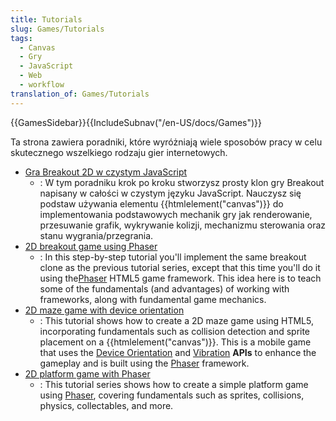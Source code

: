 ```yaml
---
title: Tutorials
slug: Games/Tutorials
tags:
  - Canvas
  - Gry
  - JavaScript
  - Web
  - workflow
translation_of: Games/Tutorials
---
```

{{GamesSidebar}}{{IncludeSubnav("/en-US/docs/Games")}}

Ta strona zawiera poradniki, które wyróżniają wiele sposobów pracy w celu skutecznego wszelkiego rodzaju gier internetowych.

- [Gra Breakout 2D w czystym JavaScript](/pl/docs/Games/Tutorials/2D_Breakout_game_pure_JavaScript)
  - : W tym poradniku krok po kroku stworzysz prosty klon gry Breakout napisany w całości w czystym języku JavaScript. Nauczysz się podstaw używania elementu {{htmlelement("canvas")}} do implementowania podstawowych mechanik gry jak renderowanie, przesuwanie grafik, wykrywanie kolizji, mechanizmu sterowania oraz stanu wygrania/przegrania.
- [2D breakout game using Phaser](/pl/docs/Games/Workflows/2D_breakout_game_Phaser)
  - : In this step-by-step tutorial you'll implement the same breakout clone as the previous tutorial series, except that this time you'll do it using the[Phaser](http://phaser.io/) HTML5 game framework. This idea here is to teach some of the fundamentals (and advantages) of working with frameworks, along with fundamental game mechanics.
- [2D maze game with device orientation](/pl/docs/Games/Workflows/HTML5_Gamedev_Phaser_Device_Orientation)
  - : This tutorial shows how to create a 2D maze game using HTML5, incorporating fundamentals such as collision detection and sprite placement on a {{htmlelement("canvas")}}. This is a mobile game that uses the [Device Orientation](/en-US/Apps/Build/gather_and_modify_data/responding_to_device_orientation_changes) and [Vibration](/pl/docs/Web/Guide/API/Vibration) **APIs** to enhance the gameplay and is built using the [Phaser](http://phaser.io/) framework.
- [2D platform game with Phaser](https://mozdevs.github.io/html5-games-workshop/en/guides/platformer/start-here/)
  - : This tutorial series shows how to create a simple platform game using [Phaser](http://phaser.io/), covering fundamentals such as sprites, collisions, physics, collectables, and more.

